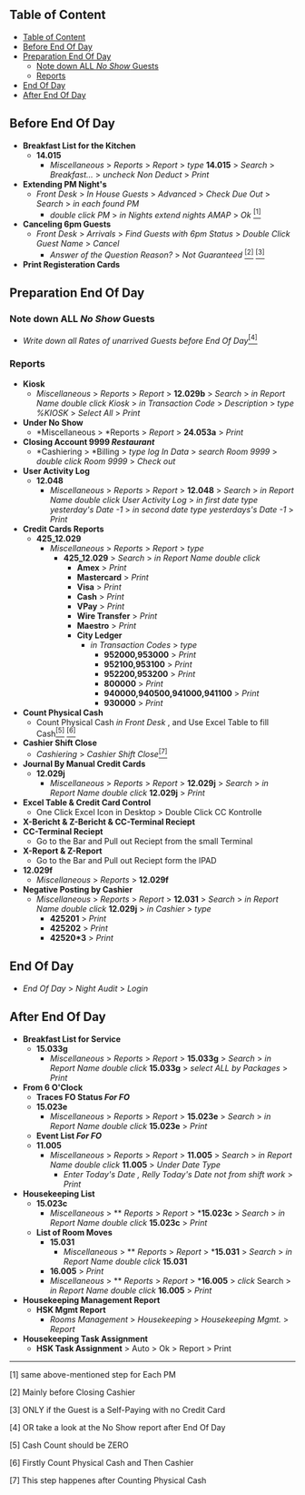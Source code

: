## Table of Content
- [Table of Content](#table-of-content)
- [Before End Of Day](#before-end-of-day)
- [Preparation End Of Day](#preparation-end-of-day)
  - [Note down ALL *No Show* Guests](#note-down-all-no-show-guests)
  - [Reports](#reports)
- [End Of Day](#end-of-day)
- [After End Of Day](#after-end-of-day)
## Before End Of Day
   - **Breakfast List for the Kitchen**
     - **14.015**
       - *Miscellaneous* > *Reports* > *Report* > *type* **14.015** > *Search* > *Breakfast...* > *uncheck Non Deduct* > *Print*
   - **Extending PM Night's**
     - *Front Desk* > *In House Guests* > *Advanced* > *Check Due Out*  > *Search* > *in each found PM*
       - *double click PM* > *in Nights extend nights AMAP* > *Ok*
  [<sup>[1]</sup>](#Note1)
   - **Canceling 6pm Guests**
     - *Front Desk* > *Arrivals* > *Find Guests with 6pm Status* > *Double Click Guest Name* > *Cancel*
       - *Answer of the Question Reason?* > *Not Guaranteed*
  [<sup>[2]</sup>](#Note2) [<sup>[3]</sup>](#Note3)
   - **Print Registeration Cards**
## Preparation End Of Day
### Note down ALL *No Show* Guests
   - *Write down all Rates of unarrived Guests before End Of Day*[<sup>[4]</sup>](#Note4)
### Reports
   - **Kiosk**
     - *Miscellaneous* > *Reports* > *Report* > **12.029b** > *Search* > *in Report Name double click Kiosk* > *in Transaction Code* > *Description* > *type %KIOSK*  > *Select All*  > *Print*
   - **Under No Show**
     - *Miscellaneous > *Reports > *Report* > **24.053a** > *Print*
   - **Closing Account 9999 *Restaurant***
     - *Cashiering > *Billing > *type log In Data* > *search Room 9999* > *double click Room 9999* > *Check out*
   - **User Activity Log**
     - **12.048**
       - *Miscellaneous* > *Reports* > *Report* > **12.048** > *Search* > *in Report Name double click User Activity Log* > *in first date type yesterday's Date -1* > *in second date type yesterdays's Date -1* > *Print*
   - **Credit Cards Reports**
     - **425_12.029**
       - *Miscellaneous* > *Reports* > *Report* > *type* 
         - **425_12.029** > *Search* > *in Report Name double click* 
           - **Amex** > *Print*
           - **Mastercard** > *Print*
           - **Visa** > *Print*
           - **Cash** > *Print*
           - **VPay** > *Print*
           - **Wire Transfer** > *Print*
           - **Maestro** > *Print*
           - **City Ledger**
             - *in Transaction Codes* > *type*
               - **952000,953000** > *Print*
               - **952100,953100** > *Print*
               - **952200,953200** > *Print*
               - **800000** > *Print*
               - **940000,940500,941000,941100** > *Print*
               - **930000** > *Print*
   - **Count Physical Cash**
     - Count Physical Cash *in Front Desk* , and Use Excel Table to fill Cash[<sup>[5]</sup>](#Note5) [<sup>[6]</sup>](#Note6)
   - **Cashier Shift Close**
     - *Cashiering* > *Cashier Shift Close*[<sup>[7]</sup>](#Note7)
   - **Journal By Manual Credit Cards** 
     - **12.029j**
       - *Miscellaneous* > *Reports* > *Report* > **12.029j** > *Search* > *in Report Name double click* **12.029j** > *Print*
   - **Excel Table & Credit Card Control**
     - One Click Excel Icon in Desktop > Double Click CC Kontrolle
   - **X-Bericht & Z-Bericht & CC-Terminal Reciept**
   - **CC-Terminal Reciept**
     - Go to the Bar and Pull out Reciept from the small Terminal
   - **X-Report & Z-Report**
     - Go to the Bar and Pull out Reciept form the IPAD
   - **12.029f**
     - *Miscellaneous* > *Reports* > **12.029f** 
   - **Negative Posting by Cashier**
     - *Miscellaneous* > *Reports* > *Report* > **12.031** > *Search* > *in Report Name double click* **12.029j** > *in Cashier* > *type* 
       - **425201** > *Print*
       - **425202** > *Print*
       - **42520*3** > *Print*
  ## End Of Day
  - *End Of Day* > *Night Audit* > *Login*
  ## After End Of Day
  - **Breakfast List for Service**
    - **15.033g**
      - *Miscellaneous* > *Reports* > *Report* > **15.033g** > *Search* > *in Report Name double click* **15.033g** > *select ALL by Packages* > *Print*
  - **From 6 O'Clock**
    - **Traces FO Status *For FO***
    - **15.023e**
      - *Miscellaneous* > *Reports* > *Report* > **15.023e** > *Search* > *in Report Name double click* **15.023e** > *Print*
    - **Event List *For FO***
    - **11.005**
      - *Miscellaneous* > *Reports* > *Report* > **11.005** > *Search* > *in Report Name double click* **11.005** > *Under Date Type*
        - *Enter Today's Date , Relly Today's Date not from shift work* > *Print*
  - **Housekeeping List** 
    - **15.023c**
      - *Miscellaneous* > ** *Reports* > *Report* > ***15.023c** > *Search* > *in Report Name double click* **15.023c** > *Print*
    - **List of Room Moves** 
      - **15.031**
        - *Miscellaneous* > ** *Reports* > *Report* > ***15.031** > *Search* > *in Report Name double click* **15.031**
      - **16.005** > *Print*
      - *Miscellaneous* > ** *Reports* > *Report* > ***16.005** > *click* Search > *in Report Name double click* **16.005** > *Print* 
  - **Housekeeping Management Report**
    - **HSK Mgmt Report**
      - *Rooms Management* > *Housekeeping* > *Housekeeping Mgmt.* > *Report*
  - **Housekeeping Task Assignment**
    - **HSK Task Assignment** > Auto > Ok > Report > Print 
---
<span id="Note1">[1]</span> same above-mentioned step for Each PM

<span id="Note2">[2]</span> Mainly before  Closing Cashier

<span id="Note3">[3]</span> ONLY if the Guest is a Self-Paying with no Credit Card

<span id="Note4">[4]</span> OR take a look at the No Show report after End Of Day

<span id="Note5">[5]</span> Cash Count should be ZERO

<span id="Note6">[6]</span> Firstly Count Physical Cash and Then Cashier

<span id="Note7">[7]</span> This step happenes after Counting Physical Cash
